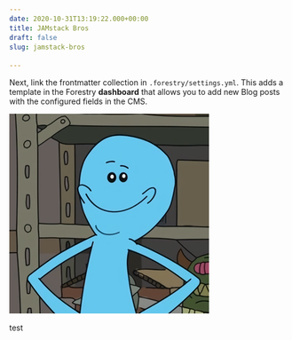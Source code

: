 ```yaml
---
date: 2020-10-31T13:19:22.000+00:00
title: JAMstack Bros
draft: false
slug: jamstack-bros

---
```

Next, link the frontmatter collection in `.forestry/settings.yml`. This adds a template in the Forestry **dashboard** that allows you to add new Blog posts with the configured fields in the CMS.

![meesex](/static/uploads/meeseekshq.png)

test